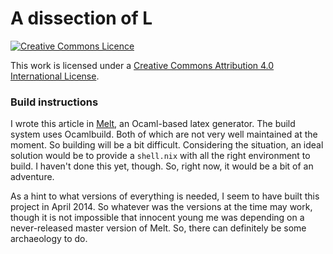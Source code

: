 A dissection of L
=================

[![Creative Commons
Licence](https://i.creativecommons.org/l/by/4.0/88x31.png)](http://creativecommons.org/licenses/by/4.0/)

This work is licensed under a [Creative Commons
Attribution 4.0 International License](http://creativecommons.org/licenses/by/4.0/).


### Build instructions

I wrote this article in [Melt](https://opam.ocaml.org/packages/melt/),
an Ocaml-based latex generator. The build system uses Ocamlbuild. Both
of which are not very well maintained at the moment. So building will
be a bit difficult. Considering the situation, an ideal solution would
be to provide a `shell.nix` with all the right environment to build. I
haven't done this yet, though. So, right now, it would be a bit of an
adventure.

As a hint to what versions of everything is needed, I seem to have
built this project in April 2014. So whatever was the versions at the
time may work, though it is not impossible that innocent young me was
depending on a never-released master version of Melt. So, there can
definitely be some archaeology to do.
